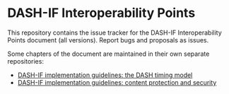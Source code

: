 # DASH-IF Interoperability Points

This repository contains the issue tracker for the DASH-IF Interoperability Points document (all versions). Report bugs and proposals as issues.

Some chapters of the document are maintained in their own separate repositories:

* [DASH-IF implementation guidelines: the DASH timing model](https://github.com/Dash-Industry-Forum/Guidelines-TimingModel)
* [DASH-IF implementation guidelines: content protection and security](https://github.com/Dash-Industry-Forum/Guidelines-Security)